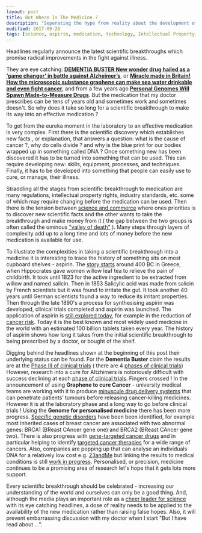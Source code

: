 ```yaml
---
layout: post
title: But Where Is The Medicine ?
description: "Seperating the hype from reality about the development of new medication"
modified: 2017-09-26
tags: [science, aspirin, medication, technology, Intellectual Property, Personalised Medicine, Genome]
---
```


<p>Headlines regularly announce the latest scientific breakthroughs which promise radical improvements in the fight against illness.</p>

They are eye catching: <b>[DEMENTIA BUSTER New wonder drug hailed as a ‘game changer’ in battle against Alzheimer’s](https://www.thesun.co.uk/news/1706085/new-alzheimers-disease-drug-hailed-as-a-game-changer-in-battle-against-illness/)</b>, or
<b>[Miracle made in Britain! How the microscopic substance graphene can make sea water drinkable and even fight cancer](http://www.dailymail.co.uk/sciencetech/article-4381054/How-miracle-British-substance-cure-cancer.html)</b>, and from a few years ago <b>[Personal Genomes Will Spawn Made-to-Measure Drugs](http://news.nationalgeographic.com/news/human-genome-project-tenth-anniversary/)</b>. But the medication that my doctor prescribes can be tens of years old and sometimes work and sometimes doesn't. So why does it take so long for a scientific breakthrough to make its way into an effective medication ?

To get from the eureka moment in the laboratory to an effective medication is very complex. First there is the scientific discovery which establishes new facts , or explanation, that answers a question: what is the cause of cancer ?, why do cells divide ? and why is the blue print for our bodies wrapped up in something called DNA ? Once something new has been discovered it has to be turned into something that can be used. This can require developing new: skills, equipment, processes, and techniques. Finally, it has to be developed into something that people can easily use to cure, or manage, their illness.

Straddling all the stages from scientific breakthrough to medication are many regulations, intellectual property rights, industry standards, etc. some of which may require changing before the medication can be used. Then there is the tension between [science and commerce](https://hbr.org/2014/11/turn-your-science-into-a-business) where ones priorities is to discover new scientific facts and the other wants to take the breakthrough and make money from it ( the gap between the two groups is often called the ominous ["valley of death"](https://sciencebusiness.net/news/76083/How-to-bridge-the-Valley-of-Death) ). Many steps through layers of complexity add up to a long time and lots of money before the new medication is available for use.

To illustrate the complexities in taking a scientific breakthrough into a medicine it is interesting to trace the history of something sits on most cupboard shelves - aspirin. The
[story starts](http://www.aspirin-foundation.com/history-of-aspirin/aspirin-timeline/) around 400 BC in Greece, when Hippocrates gave women willow leaf tea to relieve the pain of childbirth.
It took until 1823 for the active ingredient to be extracted from willow and named salicin. Then in 1853 Salicylic acid was made from salicin by French scientists but it was found to irritate the gut. It took another 40 years until German scientists found a way to reduce its irritant properties. Then through the late 1890's a process for synthesising aspirin was developed, clinical trials completed and aspirin was launched. The application of aspirin is [still explored today](http://www.telegraph.co.uk/news/health/news/8184625/History-of-aspirin.html), for example in the reduction of [cancer risk](https://www.cancer.gov/about-cancer/causes-prevention/research/aspirin-cancer-risk). Today it is the best known and most widely used medicine in the world with an estimated 100 billion tablets taken every year. The history of aspirin shows how long it takes from the initial scientific breakthrough to being prescribed by a doctor, or bought of the shelf.

Digging behind the headlines shown at the beginning of this post their underlying status can be found. For the
<b> Dementia Buster</b> claim the results are at the
[Phase III of clinical trials](https://www.dddmag.com/article/2015/04/story-biogens-alzheimers-drug-aducanumab) ( there are 4 [phases of clinical trials](https://en.wikipedia.org/wiki/Phases_of_clinical_research))
However, research into a cure for Altzhimers is notoriously difficult with success declining at each [phase of clinical trials](https://alzres.biomedcentral.com/track/pdf/10.1186/alzrt269?site=alzres.biomedcentral.com). Fingers crossed ! In the announcement of using <b>Graphene to cure Cancer</b> - university medical teams are working with it to produce
[minuscule drug delivery systems](http://www.impactjournals.com/oncotarget/index.php?journal=oncotarget&page=article&op=view&path%5B%5D=3348&path%5B%5D=6631) that can penetrate patients’ tumours before releasing cancer-killing medicines. However it is at the laboratory phase and a long way to go before clinical trials ! Using the <b>Genome for personalised medicine</b> there has been more progress. [Specific genetic disorders](https://www.genome.gov/10001204/specific-genetic-disorders/) have been been identified, for example most inherited cases of breast cancer are associated with two abnormal genes: BRCA1 (BReast CAncer gene one) and BRCA2 (BReast CAncer gene two). There is also progress with [gene-targeted cancer drugs](https://www.forbes.com/sites/matthewherper/2017/06/03/a-new-cancer-drug-helped-almost-everyone-who-took-it-almost-heres-what-it-teaches-us/#49417db06b25) and in particular helping to identify [targeted cancer therapies](https://www.cancer.gov/about-cancer/treatment/types/targeted-therapies/targeted-therapies-fact-sheet) for a wide range of cancers.
Also, companies are popping up that can analyse an individuals DNA for a relatively low cost e.g. [23andMe](https://www.23andme.com/en-gb/) but linking the results to medical conditions is still [work in progress](http://www.tandfonline.com/doi/full/10.1080/20502877.2017.1314886). Personalised, or precision, medicine continues to be a promising area of research let's hope that it gets lots more support.

Every scientific breakthrough should be celebrated - increasing our understanding of the world and ourselves can only be a good thing. And, although the media plays an important role as a [cheer leader for science](http://www.creativitypost.com/science/cheerleading_with_an_agenda_how_the_press_covers_science) with its eye catching headlines, a dose of reality needs to be applied to the availability of the new medication rather than raising false hopes. Also, it will prevent embarrassing discussion with my doctor when I start "But I have read about ...".
